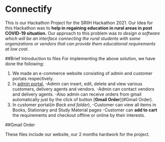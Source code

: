# Connectify
This is our Hackathon Project for the SRIIH Hackathon 2021.
Our Idea for this Hackathon was to __help in regaining education in rural areas in post COVID-19 situation.__
Our approach to this problem was _to design a software which will be an interface connecting the rural students with some organizations or vendors that can provide them educational requirements at low cost._

##Brief Introduction to files
For implementing the above solution, we have done the following:
1. We made an e-commerce website consisting of admin and customer portals respectively.
2. In [admin portal](https://github.com/neha1609/Connectify/tree/main/Back%20end/admin), 
    -Admin can insert, edit, delete and view various customers, delivery agents and vendors.
    -Admin can contact vendors and delivery agents.
    -Also admin can receive orders from gmail automatically just by the click of button [**Gmail Order**](#Gmail Order).
3. In customer portal(_in Back end folder_), 
    -Customer can view all items in Books, Stationary and Study Material pages
    -Customer can **add to cart** the requirements and checkout offline or online by their interests.

##Gmail Order

These files include our website, our 2 months hardwork for the project.
